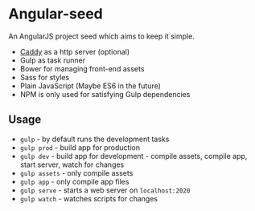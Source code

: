 Angular-seed
============

An AngularJS project seed which aims to keep it simple.

* [Caddy](https://caddyserver.com) as a http server (optional)
* Gulp as task runner
* Bower for managing front-end assets
* Sass for styles
* Plain JavaScript (Maybe ES6 in the future)
* NPM is only used for satisfying Gulp dependencies


Usage
-----

* `gulp` - by default runs the development tasks
* `gulp prod` - build app for production
* `gulp dev`  - build app for development - compile assets, compile app, start server, watch for changes
* `gulp assets` - only compile assets
* `gulp app` - only compile app files
* `gulp serve` - starts a web server on `localhost:2020`
* `gulp watch` - watches scripts for changes
